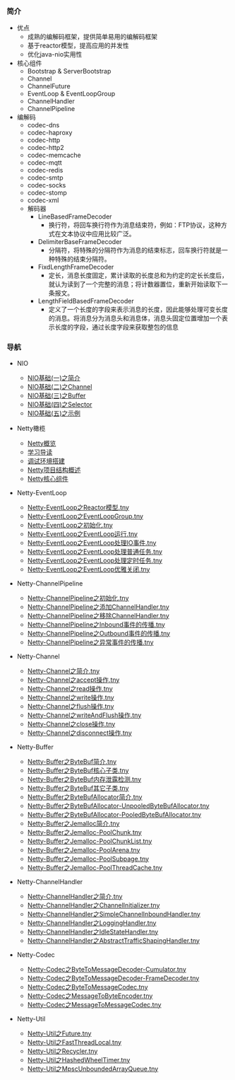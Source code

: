 ### 简介
* 优点
  * 成熟的编解码框架，提供简单易用的编解码框架
  * 基于reactor模型，提高应用的并发性
  * 优化java-nio实用性
* 核心组件
  * Bootstrap & ServerBootstrap
  * Channel
  * ChannelFuture
  * EventLoop & EventLoopGroup
  * ChannelHandler
  * ChannelPipeline
* 编解码
  * codec-dns
  * codec-haproxy
  * codec-http
  * codec-http2
  * codec-memcache
  * codec-mqtt
  * codec-redis
  * codec-smtp
  * codec-socks
  * codec-stomp
  * codec-xml
  * 解码器
    * LineBasedFrameDecoder
      * 换行符，将回车换行符作为消息结束符，例如：FTP协议，这种方式在文本协议中应用比较广泛。
    * DelimiterBaseFrameDecoder
      * 分隔符，将特殊的分隔符作为消息的结束标志，回车换行符就是一种特殊的结束分隔符。
    * FixdLengthFrameDecoder
      * 定长，消息长度固定，累计读取的长度总和为约定的定长长度后，就认为读到了一个完整的消息；将计数器置位，重新开始读取下一条报文。
    * LengthFieldBasedFrameDecoder
      * 定义了一个长度的字段来表示消息的长度，因此能够处理可变长度的消息。将消息分为消息头和消息体，消息头固定位置增加一个表示长度的字段，通过长度字段来获取整包的信息


### 导航

* NIO
  * [NIO基础(一)之简介](NIO基础%28一%29之简介.md)
  * [NIO基础(二)之Channel](NIO基础%28二%29之Channel.md)
  * [NIO基础(三)之Buffer](NIO基础%28三%29之Buffer.md)
  * [NIO基础(四)之Selector](NIO基础%28四%29之Selector.md)
  * [NIO基础(五)之示例](NIO基础%28五%29之示例.md)
* Netty橄榄
  * [Netty概览](Netty概览.md)
  * [学习导读](学习导读.md)
  * [调试环境搭建](Netty源码环境搭建.md)
  * [Netty项目结构概述](Netty项目结构概述.md)
  * [Netty核心组件](Netty核心组件.md)
* Netty-EventLoop
  * [Netty-EventLoop之Reactor模型.tny](Netty-EventLoop之Reactor模型.tny.md)
  * [Netty-EventLoop之EventLoopGroup.tny](Netty-EventLoop之EventLoopGroup.tny.md)
  * [Netty-EventLoop之初始化.tny](Netty-EventLoop之初始化.tny.md)
  * [Netty-EventLoop之EventLoop运行.tny](Netty-EventLoop之EventLoop运行.tny.md)
  * [Netty-EventLoop之EventLoop处理IO事件.tny](Netty-EventLoop之EventLoop处理IO事件.tny.md)
  * [Netty-EventLoop之EventLoop处理普通任务.tny](Netty-EventLoop之EventLoop处理普通任务.tny.md)
  * [Netty-EventLoop之EventLoop处理定时任务.tny](Netty-EventLoop之EventLoop处理定时任务.tny.md)
  * [Netty-EventLoop之EventLoop优雅关闭.tny](Netty-EventLoop之EventLoop优雅关闭.tny.md)
* Netty-ChannelPipeline
  * [Netty-ChannelPipeline之初始化.tny](Netty-ChannelPipeline之初始化.tny.md)
  * [Netty-ChannelPipeline之添加ChannelHandler.tny](Netty-ChannelPipeline之添加ChannelHandler.tny.md)
  * [Netty-ChannelPipeline之移除ChannelHandler.tny](Netty-ChannelPipeline之移除ChannelHandler.tny.md)
  * [Netty-ChannelPipeline之Inbound事件的传播.tny](Netty-ChannelPipeline之Inbound事件的传播.tny.md)
  * [Netty-ChannelPipeline之Outbound事件的传播.tny](Netty-ChannelPipeline之Outbound事件的传播.tny.md)
  * [Netty-ChannelPipeline之异常事件的传播.tny](Netty-ChannelPipeline之异常事件的传播.tny.md)

* Netty-Channel
  * [Netty-Channel之简介.tny](Netty-Channel之简介.tny.md)
  * [Netty-Channel之accept操作.tny](Netty-Channel之accept操作.tny.md)
  * [Netty-Channel之read操作.tny](Netty-Channel之read操作.tny.md)
  * [Netty-Channel之write操作.tny](Netty-Channel之write操作.tny.md)
  * [Netty-Channel之flush操作.tny](Netty-Channel之flush操作.tny.md)
  * [Netty-Channel之writeAndFlush操作.tny](Netty-Channel之writeAndFlush操作.tny.md)
  * [Netty-Channel之close操作.tny](Netty-Channel之close操作.tny.md)
  * [Netty-Channel之disconnect操作.tny](Netty-Channel之disconnect操作.tny.md)
* Netty-Buffer
  * [Netty-Buffer之ByteBuf简介.tny](Netty-Buffer之ByteBuf简介.tny.md)
  * [Netty-Buffer之ByteBuf核心子类.tny](Netty-Buffer之ByteBuf核心子类.tny.md)
  * [Netty-Buffer之ByteBuf内存泄露检测.tny](Netty-Buffer之ByteBuf内存泄露检测.tny.md)
  * [Netty-Buffer之ByteBuf其它子类.tny](Netty-Buffer之ByteBuf其它子类.tny.md)
  * [Netty-Buffer之ByteBufAllocator简介.tny](Netty-Buffer之ByteBufAllocator简介.tny.md)
  * [Netty-Buffer之ByteBufAllocator-UnpooledByteBufAllocator.tny](Netty-Buffer之ByteBufAllocator-UnpooledByteBufAllocator.tny.md)
  * [Netty-Buffer之ByteBufAllocator-PooledByteBufAllocator.tny](Netty-Buffer之ByteBufAllocator-PooledByteBufAllocator.tny.md)
  * [Netty-Buffer之Jemalloc简介.tny](Netty-Buffer之Jemalloc简介.tny.md)
  * [Netty-Buffer之Jemalloc-PoolChunk.tny](Netty-Buffer之Jemalloc-PoolChunk.tny.md)
  * [Netty-Buffer之Jemalloc-PoolChunkList.tny](Netty-Buffer之Jemalloc-PoolChunkList.tny.md)
  * [Netty-Buffer之Jemalloc-PoolArena.tny](Netty-Buffer之Jemalloc-PoolArena.tny.md)
  * [Netty-Buffer之Jemalloc-PoolSubpage.tny](Netty-Buffer之Jemalloc-PoolSubpage.tny.md)
  * [Netty-Buffer之Jemalloc-PoolThreadCache.tny](Netty-Buffer之Jemalloc-PoolThreadCache.tny.md)

* Netty-ChannelHandler
  * [Netty-ChannelHandler之简介.tny](Netty-ChannelHandler之简介.tny.md)
  * [Netty-ChannelHandler之ChannelInitializer.tny](Netty-ChannelHandler之ChannelInitializer.tny.md)
  * [Netty-ChannelHandler之SimpleChannelInboundHandler.tny](Netty-ChannelHandler之SimpleChannelInboundHandler.tny.md)
  * [Netty-ChannelHandler之LoggingHandler.tny](Netty-ChannelHandler之LoggingHandler.tny.md)
  * [Netty-ChannelHandler之IdleStateHandler.tny](Netty-ChannelHandler之IdleStateHandler.tny.md)
  * [Netty-ChannelHandler之AbstractTrafficShapingHandler.tny](Netty-ChannelHandler之AbstractTrafficShapingHandler.tny.md)

* Netty-Codec
  * [Netty-Codec之ByteToMessageDecoder-Cumulator.tny](Netty-Codec之ByteToMessageDecoder-Cumulator.tny.md)
  * [Netty-Codec之ByteToMessageDecoder-FrameDecoder.tny](Netty-Codec之ByteToMessageDecoder-FrameDecoder.tny.md)
  * [Netty-Codec之ByteToMessageCodec.tny](Netty-Codec之ByteToMessageCodec.tny.md)
  * [Netty-Codec之MessageToByteEncoder.tny](Netty-Codec之MessageToByteEncoder.tny.md)
  * [Netty-Codec之MessageToMessageCodec.tny](Netty-Codec之MessageToMessageCodec.tny.md)

* Netty-Util
  * [Netty-Util之Future.tny](Netty-Util之Future.tny.md)
  * [Netty-Util之FastThreadLocal.tny](Netty-Util之FastThreadLocal.tny.md)
  * [Netty-Util之Recycler.tny](Netty-Util之Recycler.tny.md)
  * [Netty-Util之HashedWheelTimer.tny](Netty-Util之HashedWheelTimer.tny.md)
  * [Netty-Util之MpscUnboundedArrayQueue.tny](Netty-Util之MpscUnboundedArrayQueue.tny.md)

